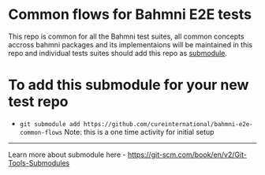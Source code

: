 # Common flows for Bahmni E2E tests

This repo is common for all the Bahmni test suites, all common concepts accross bahmni packages and its implementaions will be maintained in this repo and individual tests suites should add this repo as [submodule](https://git-scm.com/book/en/v2/Git-Tools-Submodules).

# To add this submodule for your new test repo
* `git submodule add https://github.com/cureinternational/bahmni-e2e-common-flows`
Note: this is a one time activity for initial setup

---
Learn more about submodule here - https://git-scm.com/book/en/v2/Git-Tools-Submodules
